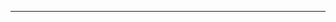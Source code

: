 <!--
CO_OP_TRANSLATOR_METADATA:
{
  "original_hash": "442b123d034f92f7c384d2bbd28f99f1",
  "translation_date": "2025-08-27T13:21:20+00:00",
  "source_file": "CODE_OF_CONDUCT.md",
  "language_code": "lt"
}
-->


---


